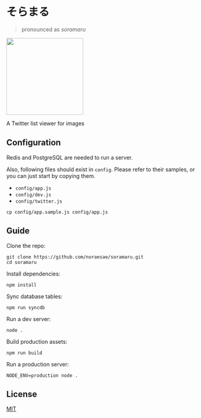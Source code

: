 # そらまる

> pronounced as *soramaru*

<img width='200' src='https://cloud.githubusercontent.com/assets/1013641/17025345/5ef2ba76-4f96-11e6-8436-5bfc4dac4af1.jpg'>

A Twitter list viewer for images

## Configuration

Redis and PostgreSQL are needed to run a server.

Also, following files should exist in `config`. Please refer to their samples,
or you can just start by copying them.

- `config/app.js`
- `config/dev.js`
- `config/twitter.js`

```
cp config/app.sample.js config/app.js
```


## Guide

Clone the repo:

```
git clone https://github.com/noraesae/soramaru.git
cd soramaru
```

Install dependencies:

```
npm install
```

Sync database tables:

```
npm run syncdb
```

Run a dev server:

```
node .
```

Build production assets:

```
npm run build
```

Run a production server:

```
NODE_ENV=production node .
```

## License

[MIT](LICENSE)
